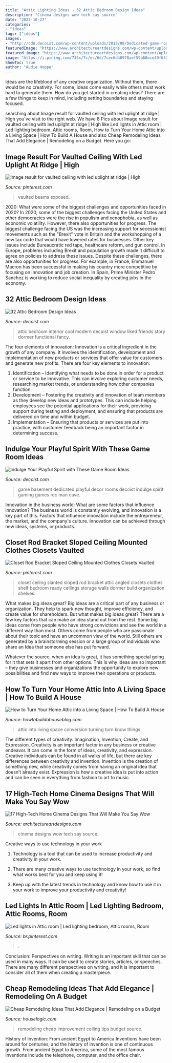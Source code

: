 ```yaml
---
title: "Attic Lighting Ideas ~ 32 Attic Bedroom Design Ideas"
description: "Cinema designs wow tech say source"
date: "2022-10-27"
categories:
- "ideas"
tags: ["ideas"]
images:
- "http://cdn.decoist.com/wp-content/uploads/2013/08/Dedicated-game-room-in-the-basement.jpg"
featuredImage: "https://www.architectureartdesigns.com/wp-content/uploads/2016/06/6-25-630x473.jpg"
featured_image: "https://www.architectureartdesigns.com/wp-content/uploads/2016/06/6-25-630x473.jpg"
image: "https://i.pinimg.com/736x/7c/ec/6d/7cec6d40978aef59a68ece49f643c10c--uplight-exposed-beams.jpg"
ShowToc: true
author: "Audie Hoppe"
---
```



Ideas are the lifeblood of any creative organization. Without them, there would be no creativity. For some, ideas come easily while others must work hard to generate them. How do you get started in creating ideas? There are a few things to keep in mind, including setting boundaries and staying focused.

	

		
searching about Image result for vaulted ceiling with led uplight at ridge | High you've visit to the right web. We have 8 Pics about Image result for vaulted ceiling with led uplight at ridge | High like Led lights in Attic room | Led lighting bedroom, Attic rooms, Room, How to Turn Your Home Attic into a Living Space | How To Build A House and also Cheap Remodeling Ideas That Add Elegance | Remodeling on a Budget. Here you go:
		
    
## Image Result For Vaulted Ceiling With Led Uplight At Ridge | High

<img loading=lazy src="https://i.pinimg.com/736x/7c/ec/6d/7cec6d40978aef59a68ece49f643c10c--uplight-exposed-beams.jpg" onerror="this.onerror=null;this.src='https://tse1.mm.bing.net/th?id=OIP.llrTlA9k2j1p-AIQs4vlLQAAAA&amp;pid=15.1';" alt="Image result for vaulted ceiling with led uplight at ridge | High">

_Source: pinterest.com_

>vaulted beams exposed. 

	

2020: What were some of the biggest challenges and opportunities faced in 2020?
In 2020, some of the biggest challenges facing the United States and other democracies were the rise in populism and xenophobia, as well as economic volatility. However, there also opportunities for progress. The biggest challenge facing the US was the increasing support for secessionist movements such as the "Brexit" vote in Britain and the workshopping of a new tax code that would have lowered rates for businesses. Other key issues include Bureaucratic red tape, healthcare reform, and gun control. In Europe, problems including Brexit and population growth made it difficult to agree on policies to address these issues. Despite these challenges, there are also opportunities for progress. For example, in France, Emmanuel Macron has been successful in making his country more competitive by focusing on innovation and job creation. In Spain, Prime Minister Pedro Sanchez is working to reduce social inequality by creating jobs in the economy.

    
## 32 Attic Bedroom Design Ideas

<img loading=lazy src="http://cdn.decoist.com/wp-content/uploads/2012/03/attic-bedroom-interior-design.jpg" onerror="this.onerror=null;this.src='https://tse3.mm.bing.net/th?id=OIP.jpModtP9L2mor2ygkByeKQHaE0&amp;pid=15.1';" alt="32 Attic Bedroom Design Ideas">

_Source: decoist.com_

>attic bedroom interior cool modern decoist window liked friends story dormer functional fancy. 

	

The four elements of innovation:
Innovation is a critical ingredient in the growth of any company. It involves the identification, development and implementation of new products or services that offer value for customers and generate new profits.
There are four key elements to innovation:
1) Identification – Identifying what needs to be done in order for a product or service to be innovative. This can involve exploring customer needs, researching market trends, or understanding how other companies function.
2) Development – Fostering the creativity and innovation of team members as they develop new ideas and prototypes. This can include helping employees see the potential applications for their work, providing support during testing and deployment, and ensuring that products are delivered on time and within budget. 
3) Implementation – Ensuring that products or services are put into practice, with customer feedback being an important factor in determining success.

    
## Indulge Your Playful Spirit With These Game Room Ideas

<img loading=lazy src="http://cdn.decoist.com/wp-content/uploads/2013/08/Dedicated-game-room-in-the-basement.jpg" onerror="this.onerror=null;this.src='https://tse1.mm.bing.net/th?id=OIP.3OiXB4mBIwqBJ-PGg79mPgHaFM&amp;pid=15.1';" alt="Indulge Your Playful Spirit with These Game Room Ideas">

_Source: decoist.com_

>game basement dedicated playful decor rooms decoist indulge spirit gaming games rec man cave. 

	

Innovation in the business world: What are some factors that influence innovation?
The business world is constantly evolving, and innovation is a key part of this. Factors that influence innovation include the entrepreneur, the market, and the company's culture. Innovation can be achieved through new ideas, systems, or products.

    
## Closet Rod Bracket Sloped Ceiling Mounted Clothes Closets Vaulted

<img loading=lazy src="https://i.pinimg.com/736x/eb/87/07/eb8707ff3f435c6c1c1a4f136e4243ca.jpg" onerror="this.onerror=null;this.src='https://tse3.mm.bing.net/th?id=OIP.QA_TsA4zKO8iyBnMogHP3QHaNK&amp;pid=15.1';" alt="Closet Rod Bracket Sloped Ceiling Mounted Clothes Closets Vaulted">

_Source: pinterest.com_

>closet ceiling slanted sloped rod bracket attic angled closets clothes shelf bedroom ready ceilings storage walls dormer build organization shelves. 

	

What makes big ideas great?
Big ideas are a critical part of any business or organization. They help to spark new thought, improve efficiency, and create value for shareholders. But what makes big ideas great? There are a few key factors that can make an idea stand out from the rest.
Some big ideas come from people who have strong convictions and see the world in a different way than most. Others come from people who are passionate about their topic and have an uncommon view of the world. Still others are generated by a brainstorming session or a large group of individuals who share an Idea that someone else has put forward.

Whatever the source, when an idea is great, it has something special going for it that sets it apart from other options. This is why ideas are so important – they give businesses and organizations the opportunity to explore new possibilities and find new ways to improve their operations or products.

    
## How To Turn Your Home Attic Into A Living Space | How To Build A House

<img loading=lazy src="http://howtobuildahouseblog.com/wp-content/uploads/2014/01/Attic-Conversion.jpg" onerror="this.onerror=null;this.src='https://tse3.mm.bing.net/th?id=OIP.YK8l_peoZFbjZ5rZZ9yfkgHaFW&amp;pid=15.1';" alt="How to Turn Your Home Attic into a Living Space | How To Build A House">

_Source: howtobuildahouseblog.com_

>attic into living space conversion turning turn know things. 

	

The different types of creativity: Imagination, Invention, Create, and Expression.
Creativity is an important factor in any business or creative endeavor. It can come in the form of ideas, creativity, and expression. Creative individuals can be found in all walks of life, but there are key differences between creativity and invention. Invention is the creation of something new, while creativity comes from having an original idea that doesn’t already exist. Expression is how a creative idea is put into action and can be seen in everything from fashion to art to music.

    
## 17 High-Tech Home Cinema Designs That Will Make You Say Wow

<img loading=lazy src="https://www.architectureartdesigns.com/wp-content/uploads/2016/06/6-25-630x473.jpg" onerror="this.onerror=null;this.src='https://tse3.mm.bing.net/th?id=OIP.Gkk7yllaotUCPTFTwhyrbAHaFj&amp;pid=15.1';" alt="17 High-Tech Home Cinema Designs That Will Make You Say Wow">

_Source: architectureartdesigns.com_

>cinema designs wow tech say source. 

	

Creative ways to use technology in your work
1. Technology is a tool that can be used to increase productivity and creativity in your work.
2. There are many creative ways to use technology in your work, so find what works best for you and keep using it!

3. Keep up with the latest trends in technology and know how to use it in your work to improve your productivity and creativity!

    
## Led Lights In Attic Room | Led Lighting Bedroom, Attic Rooms, Room

<img loading=lazy src="https://i.pinimg.com/736x/25/4f/34/254f3483c009102772e0f62021371dad.jpg" onerror="this.onerror=null;this.src='https://tse2.mm.bing.net/th?id=OIP.kHkYisnK5kO17_7OsBr3QwHaJ3&amp;pid=15.1';" alt="Led lights in Attic room | Led lighting bedroom, Attic rooms, Room">

_Source: br.pinterest.com_

>. 

	

Conclusion: Perspectives on writing.
Writing is an important skill that can be used in many ways. It can be used to create stories, articles, or speeches. There are many different perspectives on writing, and it is important to consider all of them when creating a masterpiece.

    
## Cheap Remodeling Ideas That Add Elegance | Remodeling On A Budget

<img loading=lazy src="https://www.houselogic.com/wp-content/uploads/2012/11/cheap-remodeling-ideas-ceiling-medallion-standard_63969067c16a15b9153443494fcde77f-1.jpg" onerror="this.onerror=null;this.src='https://tse2.mm.bing.net/th?id=OIP.Y5aQZ8FqFbkVNENJT83nfwHaE8&amp;pid=15.1';" alt="Cheap Remodeling Ideas That Add Elegance | Remodeling on a Budget">

_Source: houselogic.com_

>remodeling cheap improvement ceiling tips budget source. 

	

History of Invention: From ancient Egypt to America
Inventions have been around for centuries, and the history of invention is one of continuous growth. From ancient Egypt to America, some of the most famous inventions include the telephone, computer, and the office chair.

